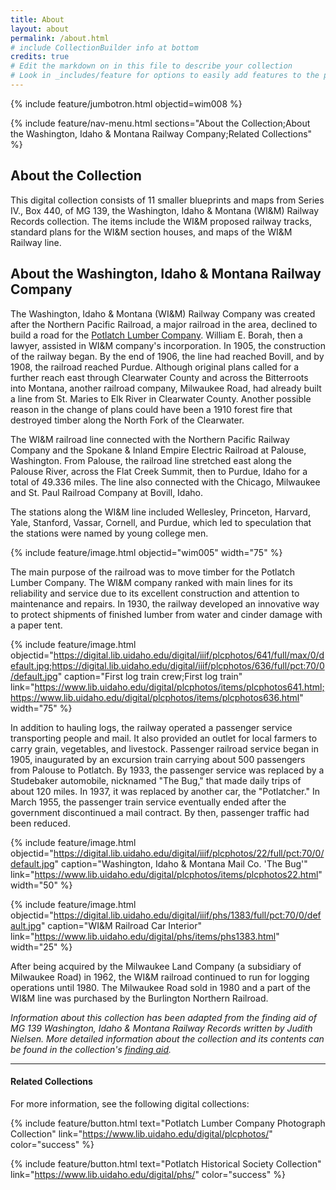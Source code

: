 ```yaml
---
title: About
layout: about
permalink: /about.html
# include CollectionBuilder info at bottom
credits: true
# Edit the markdown on in this file to describe your collection
# Look in _includes/feature for options to easily add features to the page
---
```


{% include feature/jumbotron.html objectid=wim008 %} 

{% include feature/nav-menu.html sections="About the Collection;About the Washington, Idaho & Montana Railway Company;Related Collections" %}

## About the Collection

This digital collection consists of 11 smaller blueprints and maps from Series IV., Box 440, of MG 139, the Washington, Idaho & Montana (WI&M) Railway Records collection. The items include the WI&M proposed railway tracks, standard plans for the WI&M section houses, and maps of the WI&M Railway line.

## About the Washington, Idaho & Montana Railway Company

The Washington, Idaho & Montana (WI&M) Railway Company was created after the Northern Pacific Railroad, a major railroad in the area, declined to build a road for the [Potlatch Lumber Company](https://www.lib.uidaho.edu/digital/plcphotos). William E. Borah, then a lawyer, assisted in WI&M company's incorporation. In 1905, the construction of the railway began. By the end of 1906, the line had reached Bovill, and by 1908, the railroad reached Purdue. Although original plans called for a further reach east through Clearwater County and across the Bitterroots into Montana, another railroad company, Milwaukee Road, had already built a line from St. Maries to Elk River in Clearwater County. Another possible reason in the change of plans could have been a 1910 forest fire that destroyed timber along the North Fork of the Clearwater.

The WI&M railroad line connected with the Northern Pacific Railway Company and the Spokane & Inland Empire Electric Railroad at Palouse, Washington. From Palouse, the railroad line stretched east along the Palouse River, across the Flat Creek Summit, then to Purdue, Idaho for a total of 49.336 miles. The line also connected with the Chicago, Milwaukee and St. Paul Railroad Company at Bovill, Idaho.

The stations along the WI&M line included Wellesley, Princeton, Harvard, Yale, Stanford, Vassar, Cornell, and Purdue, which led to speculation that the stations were named by young college men.

{% include feature/image.html objectid="wim005" width="75" %}

The main purpose of the railroad was to move timber for the Potlatch Lumber Company. The WI&M company ranked with main lines for its reliability and service due to its excellent construction and attention to maintenance and repairs. In 1930, the railway developed an innovative way to protect shipments of finished lumber from water and cinder damage with a paper tent.  

{% include feature/image.html objectid="https://digital.lib.uidaho.edu/digital/iiif/plcphotos/641/full/max/0/default.jpg;https://digital.lib.uidaho.edu/digital/iiif/plcphotos/636/full/pct:70/0/default.jpg" caption="First log train crew;First log train" link="https://www.lib.uidaho.edu/digital/plcphotos/items/plcphotos641.html;https://www.lib.uidaho.edu/digital/plcphotos/items/plcphotos636.html" width="75" %}

In addition to hauling logs, the railway operated a passenger service transporting people and mail. It also provided an outlet for local farmers to carry grain, vegetables, and livestock. Passenger railroad service began in 1905, inaugurated by an excursion train carrying about 500 passengers from Palouse to Potlatch. By 1933, the passenger service was replaced by a Studebaker automobile, nicknamed "The Bug," that made daily trips of about 120 miles. In 1937, it was replaced by another car, the "Potlatcher." In March 1955, the passenger train service eventually ended after the government discontinued a mail contract. By then, passenger traffic had been reduced.

{% include feature/image.html objectid="https://digital.lib.uidaho.edu/digital/iiif/plcphotos/22/full/pct:70/0/default.jpg" caption="Washington, Idaho & Montana Mail Co. 'The Bug'" link="https://www.lib.uidaho.edu/digital/plcphotos/items/plcphotos22.html" width="50" %}

{% include feature/image.html objectid="https://digital.lib.uidaho.edu/digital/iiif/phs/1383/full/pct:70/0/default.jpg" caption="WI&M Railroad Car Interior" link="https://www.lib.uidaho.edu/digital/phs/items/phs1383.html" width="25" %}

After being acquired by the Milwaukee Land Company (a subsidiary of Milwaukee Road) in 1962, the WI&M railroad continued to run for logging operations until 1980. The Milwaukee Road sold in 1980 and a part of the WI&M line was purchased by the Burlington Northern Railroad.

*Information about this collection has been adapted from the finding aid of MG 139 Washington, Idaho & Montana Railway Records written by Judith Nielsen. More detailed information about the collection and its contents can be found in the collection's [finding aid](https://archiveswest.orbiscascade.org/ark:80444/xv48228).*

---

#### Related Collections ####

For more information, see the following digital collections:

{% include feature/button.html text="Potlatch Lumber Company Photograph Collection" link="https://www.lib.uidaho.edu/digital/plcphotos/" color="success" %}

{% include feature/button.html text="Potlatch Historical Society Collection" link="https://www.lib.uidaho.edu/digital/phs/" color="success" %}




